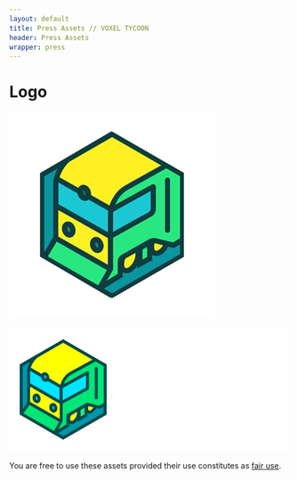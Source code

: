 ```yaml
---
layout: default
title: Press Assets // VOXEL TYCOON
header: Press Assets
wrapper: press
---
```


# Logo

![Logo](/assets/press/voxeltycoon.png)

![Logo](/assets/press/voxeltycoon_text.png)

You are free to use these assets provided their use constitutes as [fair use](https://en.wikipedia.org/wiki/Fair_use).